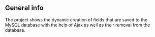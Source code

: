 ## General info

The project shows the dynamic creation of fields that are saved to the MySQL database with the help of Ajax as well as their removal from the database.
